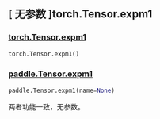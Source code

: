 ## [ 无参数 ]torch.Tensor.expm1

### [torch.Tensor.expm1](https://pytorch.org/docs/stable/generated/torch.Tensor.expm1.html#torch.Tensor.expm1)

```python
torch.Tensor.expm1()
```

### [paddle.Tensor.expm1]()

```python
paddle.Tensor.expm1(name=None)
```

两者功能一致，无参数。
